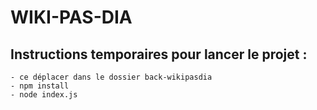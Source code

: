 # WIKI-PAS-DIA

## Instructions temporaires pour lancer le projet : 
    
    - ce déplacer dans le dossier back-wikipasdia
    - npm install
    - node index.js
